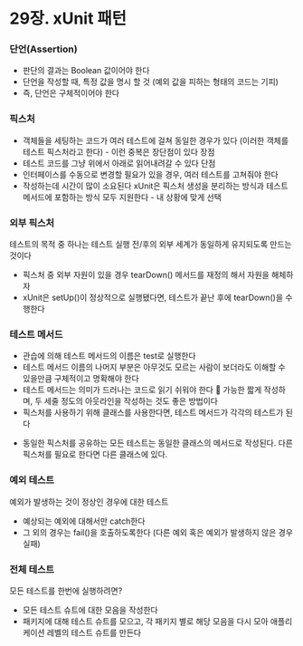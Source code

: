 # 29장. xUnit 패턴

### 단언(Assertion)
-	판단의 결과는 Boolean 값이어야 한다
-	단언을 작성할 때, 특정 값을 명시 할 것 (예외 값을 피하는 형태의 코드는 기피)
-	즉, 단언은 구체적이어야 한다

### 픽스처
-	객체들을 세팅하는 코드가 여러 테스트에 걸쳐 동일한 경우가 있다 (이러한 객체를 테스트 픽스처라고 한다) - 이런 중복은 장단점이 있다
장점
-	테스트 코드를 그냥 위에서 아래로 읽어내려갈 수 있다
단점
-	인터페이스를 수동으로 변경할 필요가 있을 경우, 여러 테스트를 고쳐줘야 한다
-	작성하는데 시간이 많이 소요된다
xUnit은 픽스처 생성을 분리하는 방식과 테스트 메서드에 포함하는 방식 모두 지원한다 - 내 상황에 맞게 선택

### 외부 픽스처
테스트의 목적 중 하나는 테스트 실행 전/후의 외부 세계가 동일하게 유지되도록 만드는 것이다
-	픽스처 중 외부 자원이 있을 경우 tearDown() 메서드를 재정의 해서 자원을 해체하자
-	xUnit은 setUp()이 정상적으로 실행됐다면, 테스트가 끝난 후에 tearDown()을 수행한다

### 테스트 메서드
-	관습에 의해 테스트 메서드의 이름은 test로 실행한다
-	테스트 메서드 이름의 나머지 부분은 아무것도 모르는 사람이 보더라도 이해할 수 있을만큼 구체적이고 명확해야 한다
-	테스트 메서드는 의미가 드러나는 코드로 읽기 쉬워야 한다
	가능한 짧게 작성하며, 두 세줄 정도의 아웃라인을 작성하는 것도 좋은 방법이다
-	픽스처를 사용하기 위해 클래스를 사용한다면, 테스트 메서드가 각각의 테스트가 된다
+ 동일한 픽스처를 공유하는 모든 테스트는 동일한 클래스의 메서드로 작성된다. 다른 픽스처를 필요로 한다면 다른 클래스에 있다.

### 예외 테스트
예외가 발생하는 것이 정상인 경우에 대한 테스트
-	예상되는 예외에 대해서만 catch한다
-	그 외의 경우는 fail()을 호출하도록한다 (다른 예외 혹은 예외가 발생하지 않은 경우 실패)

### 전체 테스트
모든 테스트를 한번에 실행하려면?
-	모든 테스트 슈트에 대한 모음을 작성한다
-	패키지에 대해 테스트 슈트를 모으고, 각 패키지 별로 해당 모음을 다시 모아 애플리케이션 레벨의 테스트 슈트를 만든다
